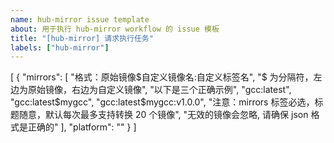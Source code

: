 ```yaml
---
name: hub-mirror issue template
about: 用于执行 hub-mirror workflow 的 issue 模板
title: "[hub-mirror] 请求执行任务"
labels: ["hub-mirror"]
---
```


[
    {
        "mirrors": [
            "格式：原始镜像$自定义镜像名:自定义标签名",
            "$ 为分隔符，左边为原始镜像，右边为自定义镜像",
            "以下是三个正确示例",
            "gcc:latest",
            "gcc:latest$mygcc",
            "gcc:latest$mygcc:v1.0.0",
            "注意：mirrors 标签必选，标题随意，默认每次最多支持转换 20 个镜像",
            "无效的镜像会忽略, 请确保 json 格式是正确的"
        ],
        "platform": ""
    }
]
